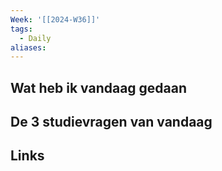 ```yaml
---
Week: '[[2024-W36]]'
tags:
  - Daily
aliases:
---
```

## Wat heb ik vandaag gedaan

## De 3 studievragen van vandaag

## Links